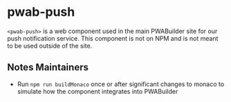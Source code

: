 # pwab-push

`<pwab-push>` is a web component used in the main PWABuilder site for our push notification service. This component is not on NPM and is not meant to be used outside of the site.

## Notes Maintainers

- Run `npm run buildMonaco` once or after significant changes to monaco to simulate how the component integrates into PWABuilder
